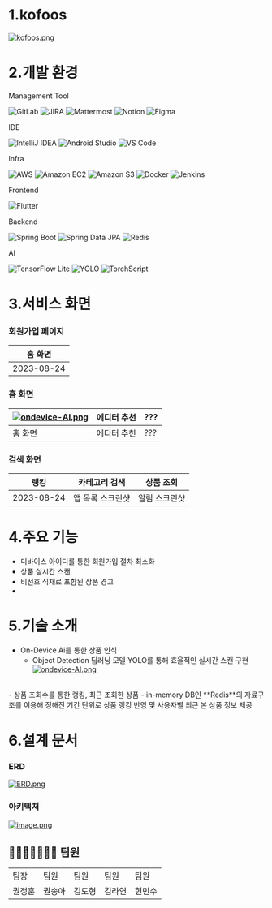 # 1.kofoos

[![kofoos.png](https://i.postimg.cc/v8zc8ff0/kofoos.png)](https://postimg.cc/jCDsZW8f)

# 2.개발 환경

Management Tool

![GitLab](https://img.shields.io/badge/GitLab-FCA121?style=for-the-badge&logo=gitlab&logoColor=white)
![JIRA](https://img.shields.io/badge/JIRA-0052CC?style=for-the-badge&logo=jira&logoColor=white)
![Mattermost](https://img.shields.io/badge/Mattermost-0072C6?style=for-the-badge&logo=mattermost&logoColor=white)
![Notion](https://img.shields.io/badge/Notion-000000?style=for-the-badge&logo=notion&logoColor=white)
![Figma](https://img.shields.io/badge/Figma-F24E1E?style=for-the-badge&logo=figma&logoColor=white)

IDE

![IntelliJ IDEA](https://img.shields.io/badge/IntelliJ%20IDEA-000000?style=for-the-badge&logo=intellij-idea&logoColor=white)
![Android Studio](https://img.shields.io/badge/Android%20Studio-3DDC84?style=for-the-badge&logo=android-studio&logoColor=white)
![VS Code](https://img.shields.io/badge/Visual%20Studio%20Code-007ACC?style=for-the-badge&logo=visual-studio-code&logoColor=white)


Infra

![AWS](https://img.shields.io/badge/Amazon%20AWS-232F3E?style=for-the-badge&logo=amazon-aws&logoColor=white)
![Amazon EC2](https://img.shields.io/badge/Amazon%20EC2-FF9900?style=for-the-badge&logo=amazonec2&logoColor=white)
![Amazon S3](https://img.shields.io/badge/Amazon%20S3-569A31?style=for-the-badge&logo=amazons3&logoColor=white)
![Docker](https://img.shields.io/badge/Docker-2496ED?style=for-the-badge&logo=docker&logoColor=white)
![Jenkins](https://img.shields.io/badge/Jenkins-D24939?style=for-the-badge&logo=jenkins&logoColor=white)


Frontend

![Flutter](https://img.shields.io/badge/Flutter-02569B?style=for-the-badge&logo=flutter&logoColor=white)


Backend

![Spring Boot](https://img.shields.io/badge/Spring%20Boot-6DB33F?style=for-the-badge&logo=spring-boot)
![Spring Data JPA](https://img.shields.io/badge/Spring%20Data%20JPA-6DB33F?style=for-the-badge&logo=spring&logoColor=white)
![Redis](https://img.shields.io/badge/Redis-DC382D?style=for-the-badge&logo=redis&logoColor=white)

AI

![TensorFlow Lite](https://img.shields.io/badge/TensorFlow%20Lite-FF6F00?style=for-the-badge&logo=tensorflow&logoColor=white)
![YOLO](https://img.shields.io/badge/YOLO-black?style=for-the-badge&logo=appveyor)
![TorchScript](https://img.shields.io/badge/TorchScript-EE4C2C?style=for-the-badge&logo=pytorch&logoColor=white)

# 3.서비스 화면
### 회원가입 페이지
| 홈 화면  |
|------------|
| 2023-08-24 |

### 홈 화면
| [![ondevice-AI.png](https://i.postimg.cc/L4wqB5nq/ondevice-AI.png)](https://postimg.cc/6TV5B9Vw)  | 에디터 추천 | ??? |
|------------|------------|------------|
| 홈 화면  | 에디터 추천 | ??? |

### 검색 화면
| 랭킹  | 카테고리 검색 | 상품 조회 |
|------------|------------|------------|
| 2023-08-24 | 앱 목록 스크린샷 | 알림 스크린샷 |





# 4.주요 기능
- 디바이스 아이디를 통한 회원가입 절차 최소화
- 상품 실시간 스캔
- 비선호 식재료 포함된 상품 경고
- 
# 5.기술 소개

- On-Device Ai를 통한 상품 인식
  - Object Detection 딥러닝 모델 YOLO를 통해 효율적인 실시간 스캔 구현<br>
[![ondevice-AI.png](https://i.postimg.cc/L4wqB5nq/ondevice-AI.png)](https://postimg.cc/6TV5B9Vw)
<br>
- 상품 조회수를 통한 랭킹, 최근 조회한 상품
  - in-memory DB인 **Redis**의 자료구조를 이용해 정해진 기간 단위로 상품 랭킹 반영 및 사용자별 최근 본 상품 정보 제공

# 6.설계 문서
### ERD
[![ERD.png](https://i.postimg.cc/TYBrwQr4/ERD.png)](https://postimg.cc/ppY9cfcf)
### 아키텍처
[![image.png](https://i.postimg.cc/vZ9569hH/image.png)](https://postimg.cc/RWSWkW2j)
### 

## 👩‍👦‍👦👨‍👨‍👧‍👧 팀원

<table>
  <tr>
    <td>팀장</td>
    <td>팀원</td>
    <td>팀원</td>
    <td>팀원</td>
    <td>팀원</td>
  </tr>
  <tr>
    <td>권정훈</td>
    <td>권송아</td>
    <td>김도형</td>
    <td>김라연</td>
    <td>현민수</td>
  </tr>
</table>


